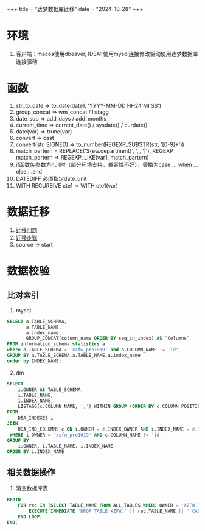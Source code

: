 +++
title = "达梦数据库迁移"
date = "2024-10-28"
+++

# 环境
1. 客户端：macos使用dbeaver, IDEA: 使用mysql连接修改驱动使用达梦数据库连接驱动
# 函数
1. str_to_date => to_date(date1, 'YYYY-MM-DD HH24:MI:SS')
2. group_concat => wm_concat / listagg
3. date_sub => add_days / add_months
4. current_time => current_date() / sysdate() / curdate()
5. date(var) => trunc(var) 
6. convert => cast
7. convert(str, SIGNED) => to_number(REGEXP_SUBSTR(str, '[0-9]+'))
8. match_partern = REPLACE('${ew.department}', ',', '|'), REGEXP  match_partern => REGEXP_LIKE(var1, match_partern)
9. if函数传参数为null时（部分环境支持，兼容性不好），替换为case ... when ... else ...end
10. DATEDIFF 必须指定date_unit
11. WITH RECURSIVE cte1 => WITH cte1(var)

# 数据迁移
1. [迁移问题](https://eco.dameng.com/document/dm/zh-cn/faq/faq-mysql-dm8-migrate.html)
2. [迁移步骤](https://eco.dameng.com/document/dm/zh-cn/start/tool-dm-migrate)
3. source -> start
# 数据校验
## 比对索引
1. mysql
```sql
SELECT a.TABLE_SCHEMA,
       a.TABLE_NAME,
       a.index_name,
       GROUP_CONCAT(column_name ORDER BY seq_in_index) AS `Columns`
FROM information_schema.statistics a
where a.TABLE_SCHEMA = 'xzfw_pro1019' and a.COLUMN_NAME != 'id'
GROUP BY a.TABLE_SCHEMA,a.TABLE_NAME,a.index_name
order by INDEX_NAME;
```
2. dm
```sql
SELECT 
    i.OWNER AS TABLE_SCHEMA,
    i.TABLE_NAME,
    i.INDEX_NAME,
    LISTAGG(c.COLUMN_NAME, ',') WITHIN GROUP (ORDER BY c.COLUMN_POSITION) AS Columns
FROM 
    DBA_INDEXES i
JOIN 
    DBA_IND_COLUMNS c ON i.OWNER = c.INDEX_OWNER AND i.INDEX_NAME = c.INDEX_NAME
 WHERE i.OWNER = 'xzfw_pro1019' AND c.COLUMN_NAME != 'id'
GROUP BY 
    i.OWNER, i.TABLE_NAME, i.INDEX_NAME
ORDER BY i.INDEX_NAME
```

## 相关数据操作
1. 清空数据库表
```sql
BEGIN
    FOR rec IN (SELECT TABLE_NAME FROM ALL_TABLES WHERE OWNER = 'XZFW') LOOP
        EXECUTE IMMEDIATE 'DROP TABLE XZFW.' || rec.TABLE_NAME || ' CASCADE CONSTRAINTS';
    END LOOP;
END;
```